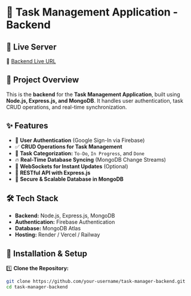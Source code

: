 # 📌 Task Management Application - Backend

## 🚀 Live Server

🔗 [Backend Live URL](https://your-backend-url.com)

## 📂 Project Overview

This is the **backend** for the **Task Management Application**, built using **Node.js, Express.js, and MongoDB**. It handles user authentication, task CRUD operations, and real-time synchronization.

## ✨ Features

- 🔐 **User Authentication** (Google Sign-In via Firebase)
- ✅ **CRUD Operations for Task Management**
- 🔄 **Task Categorization:** `To-Do`, `In Progress`, and `Done`
- 🔥 **Real-Time Database Syncing** (MongoDB Change Streams)
- 🔄 **WebSockets for Instant Updates** (Optional)
- 🔧 **RESTful API with Express.js**
- 📂 **Secure & Scalable Database in MongoDB**

## 🛠️ Tech Stack

- **Backend:** Node.js, Express.js, MongoDB
- **Authentication:** Firebase Authentication
- **Database:** MongoDB Atlas
- **Hosting:** Render / Vercel / Railway

## 📜 Installation & Setup

1️⃣ **Clone the Repository:**

```sh
git clone https://github.com/your-username/task-manager-backend.git
cd task-manager-backend

